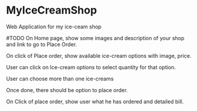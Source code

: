 # MyIceCreamShop
Web Application for my ice-ceam shop

#TODO
On Home page, show some images and description of your shop and link to go to Place Order.

On click of Place order, show available ice-cream options with image, price.

User can click on Ice-cream options to select quantity for that option.

User can choose more than one ice-creams 

Once done, there should be option to place order.

On Click of place order, show user what he has ordered and detailed bill.

